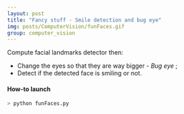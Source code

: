 ```yaml
---
layout: post
title: "Fancy stuff - Smile detection and bug eye"
img: posts/ComputerVision/funFaces.gif
group: computer_vision
---
```


Compute facial landmarks detector then:
- Change the eyes so that they are way bigger - *Bug eye* ;
- Detect if the detected face is smiling or not.

#### How-to launch

```bash
> python funFaces.py
```

